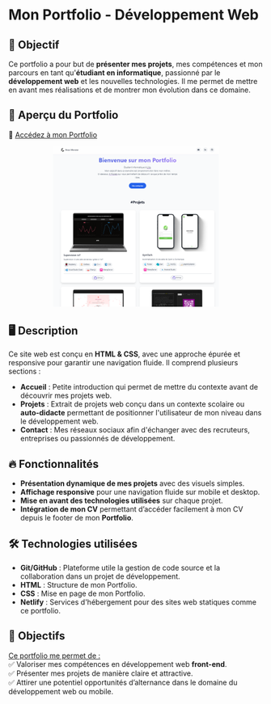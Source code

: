 # Mon Portfolio - Développement Web  

## 🎯 Objectif  

Ce portfolio a pour but de **présenter mes projets**, mes compétences et mon parcours en tant qu'**étudiant en informatique**, passionné par le **développement web** et les nouvelles technologies. Il me permet de mettre en avant mes réalisations et de montrer mon évolution dans ce domaine.  

## 🚀 Aperçu du Portfolio

🔗 <u>[Accédez à mon Portfolio](https://mensierenzo.netlify.app)</u> 

<div style="text-align: center;">  
<img src="preview.png" width="65%" alt="Aperçu du Portfolio"/>  
</div>

## 🖥️ Description  

Ce site web est conçu en **HTML & CSS**, avec une approche épurée et responsive pour garantir une navigation fluide. Il comprend plusieurs sections :  

- **Accueil** : Petite introduction qui permet de mettre du contexte avant de découvrir mes projets web.  
- **Projets** : Extrait de projets web conçu dans un contexte scolaire ou **auto-didacte** permettant de positionner l'utilisateur de mon niveau dans le développement web.
- **Contact** : Mes réseaux sociaux afin d'échanger avec des recruteurs, entreprises ou passionnés de développement.

## 🔥 Fonctionnalités  

- **Présentation dynamique de mes projets** avec des visuels simples.
- **Affichage responsive** pour une navigation fluide sur mobile et desktop.  
- **Mise en avant des technologies utilisées** sur chaque projet.
- **Intégration de mon CV** permettant d’accéder facilement à mon CV depuis le footer de mon **Portfolio**.  

## 🛠️ Technologies utilisées  

- **Git/GitHub** : Plateforme utile la gestion de code source et la collaboration dans un projet de développement.
- **HTML** : Structure de mon Portfolio.
- **CSS** : Mise en page de mon Portfolio.
- **Netlify** : Services d'hébergement pour des sites web statiques comme ce portfolio.

## 🎯 Objectifs  

<u>Ce portfolio me permet de :</u>  
✅ Valoriser mes compétences en développement web **front-end**.  
✅ Présenter mes projets de manière claire et attractive.  
✅ Attirer une potentiel opportunités d’alternance dans le domaine du développement web ou mobile.  
